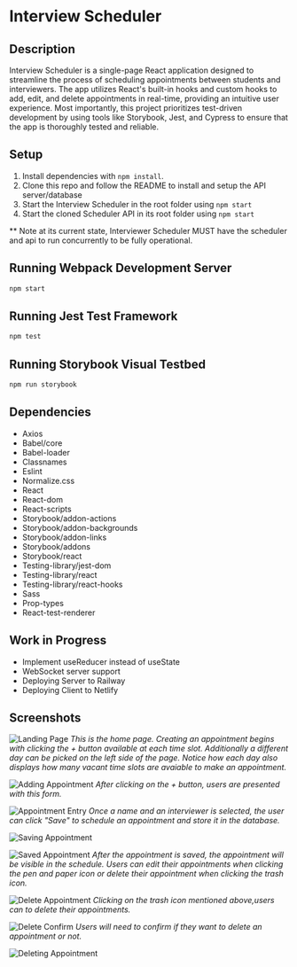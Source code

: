 # Interview Scheduler

## Description

Interview Scheduler is a single-page React application designed to streamline the process of scheduling appointments between students and interviewers. The app utilizes React's built-in hooks and custom hooks to add, edit, and delete appointments in real-time, providing an intuitive user experience. Most importantly, this project prioritizes test-driven development by using tools like Storybook, Jest, and Cypress to ensure that the app is thoroughly tested and reliable.

## Setup

1. Install dependencies with `npm install`.
2. Clone this repo and follow the README to install and setup the API server/database
3. Start the Interview Scheduler in the root folder using `npm start`
4. Start the cloned Scheduler API in its root folder using `npm start`

** Note at its current state, Interviewer Scheduler MUST have the scheduler and api to run concurrently to be fully operational. 

## Running Webpack Development Server

```sh
npm start
```

## Running Jest Test Framework

```sh
npm test
```

## Running Storybook Visual Testbed

```sh
npm run storybook
```

## Dependencies

- Axios
- Babel/core
- Babel-loader
- Classnames
- Eslint
- Normalize.css
- React
- React-dom
- React-scripts
- Storybook/addon-actions
- Storybook/addon-backgrounds
- Storybook/addon-links
- Storybook/addons
- Storybook/react
- Testing-library/jest-dom
- Testing-library/react
- Testing-library/react-hooks
- Sass
- Prop-types
- React-test-renderer

## Work in Progress

- Implement useReducer instead of useState
- WebSocket server support
- Deploying Server to Railway
- Deploying Client to Netlify

## Screenshots


![Landing Page]()
_This is the home page. Creating an appointment begins with clicking the + button available at each time slot. Additionally a different day can be picked on the left side of the page. Notice how each day also displays how many vacant time slots are avaiable to make an appointment._

![Adding Appointment]()
_After clicking on the + button, users are presented with this form._

![Appointment Entry]()
_Once a name and an interviewer is selected, the user can click "Save" to schedule an appointment and store it in the database._

![Saving Appointment]()

![Saved Appointment]()
_After the appointment is saved, the appointment will be visible in the schedule. Users can edit their appointments when clicking the pen and paper icon or delete their appointment when clicking the trash icon._

![Delete Appointment]()
_Clicking on the trash icon mentioned above,users can to delete their appointments._

![Delete Confirm]()
_Users will need to confirm if they want to delete an appointment or not._

![Deleting Appointment]()